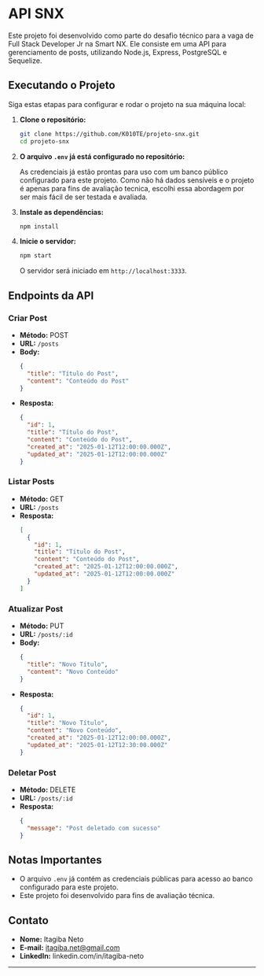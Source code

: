 # API SNX

Este projeto foi desenvolvido como parte do desafio técnico para a vaga de Full Stack Developer Jr na Smart NX. Ele consiste em uma API para gerenciamento de posts, utilizando Node.js, Express, PostgreSQL e Sequelize.

## Executando o Projeto

Siga estas etapas para configurar e rodar o projeto na sua máquina local:

1. **Clone o repositório:**

   ```bash
   git clone https://github.com/K010TE/projeto-snx.git
   cd projeto-snx
   ```

2. **O arquivo `.env` já está configurado no repositório:**

   As credenciais já estão prontas para uso com um banco público configurado para este projeto. Como não há dados sensíveis e o projeto é apenas para fins de avaliação tecnica, escolhi essa abordagem por ser mais fácil de ser testada e avaliada.

3. **Instale as dependências:**

   ```bash
   npm install
   ```

4. **Inicie o servidor:**

   ```bash
   npm start
   ```

   O servidor será iniciado em `http://localhost:3333`.

## Endpoints da API

### Criar Post

- **Método:** POST
- **URL:** `/posts`
- **Body:**
  ```json
  {
    "title": "Título do Post",
    "content": "Conteúdo do Post"
  }
  ```
- **Resposta:**
  ```json
  {
    "id": 1,
    "title": "Título do Post",
    "content": "Conteúdo do Post",
    "created_at": "2025-01-12T12:00:00.000Z",
    "updated_at": "2025-01-12T12:00:00.000Z"
  }
  ```

### Listar Posts

- **Método:** GET
- **URL:** `/posts`
- **Resposta:**
  ```json
  [
    {
      "id": 1,
      "title": "Título do Post",
      "content": "Conteúdo do Post",
      "created_at": "2025-01-12T12:00:00.000Z",
      "updated_at": "2025-01-12T12:00:00.000Z"
    }
  ]
  ```

### Atualizar Post

- **Método:** PUT
- **URL:** `/posts/:id`
- **Body:**
  ```json
  {
    "title": "Novo Título",
    "content": "Novo Conteúdo"
  }
  ```
- **Resposta:**
  ```json
  {
    "id": 1,
    "title": "Novo Título",
    "content": "Novo Conteúdo",
    "created_at": "2025-01-12T12:00:00.000Z",
    "updated_at": "2025-01-12T12:30:00.000Z"
  }
  ```

### Deletar Post

- **Método:** DELETE
- **URL:** `/posts/:id`
- **Resposta:**
  ```json
  {
    "message": "Post deletado com sucesso"
  }
  ```

## Notas Importantes

- O arquivo `.env` já contém as credenciais públicas para acesso ao banco configurado para este projeto.
- Este projeto foi desenvolvido para fins de avaliação técnica.

## Contato

- **Nome:** Itagiba Neto
- **E-mail:** itagiba.net@gmail.com
- **LinkedIn:** linkedin.com/in/itagiba-neto

---
